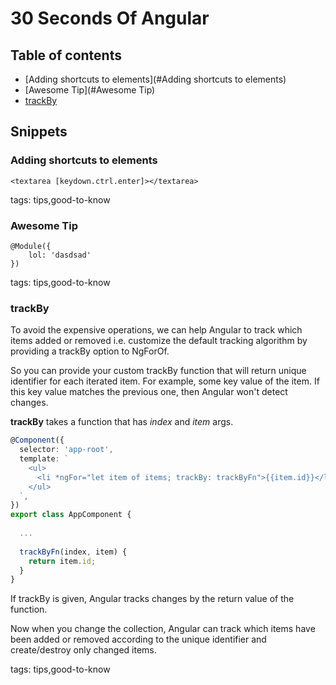 # 30 Seconds Of Angular

## Table of contents

* [Adding shortcuts to elements](#Adding shortcuts to elements)
* [Awesome Tip](#Awesome Tip)
* [trackBy](#trackBy)

## Snippets
### Adding shortcuts to elements
```
<textarea [keydown.ctrl.enter]></textarea>
```

tags: tips,good-to-know
### Awesome Tip
```
@Module({
    lol: 'dasdsad'
})
```

tags: tips,good-to-know
### trackBy
To avoid the expensive operations, we can help Angular to track which items added or removed i.e. customize the default tracking algorithm by providing a trackBy option to NgForOf.

So you can provide your custom trackBy function that will return unique identifier for each iterated item. 
For example, some key value of the item. If this key value matches the previous one, then Angular won't detect changes.

**trackBy** takes a function that has _index_ and _item_ args. 

```typescript
@Component({
  selector: 'app-root',
  template: `
    <ul>
      <li *ngFor="let item of items; trackBy: trackByFn">{{item.id}}</li>
    </ul>
  `,
})
export class AppComponent {
  
  ...
  
  trackByFn(index, item) {
    return item.id;
  }
}
```
If trackBy is given, Angular tracks changes by the return value of the function. 

Now when you change the collection, Angular can track which items have been added or removed according to the unique identifier and create/destroy only changed items.

tags: tips,good-to-know
